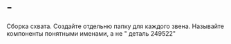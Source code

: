 # -
Сборка схвата. Создайте отдельню папку для каждого звена.
Называйте компоненты понятными именами, а не " деталь 249522"

